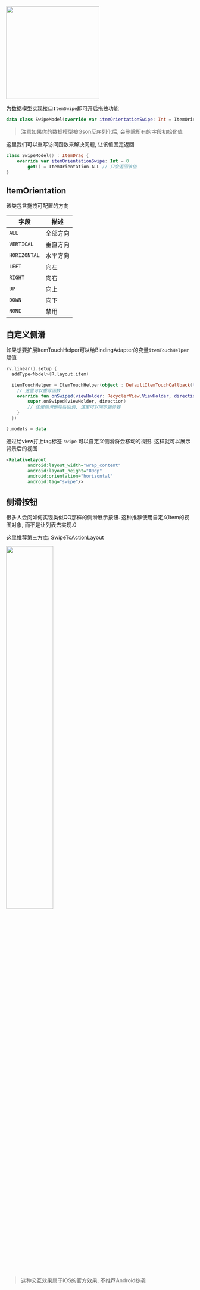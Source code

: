 <img src="https://i.imgur.com/bkqLY6b.gif" width="250"/>


为数据模型实现接口`ItemSwipe`即可开启拖拽功能

```kotlin
data class SwipeModel(override var itemOrientationSwipe: Int = ItemOrientation.ALL) : ItemSwipe
```

> 注意如果你的数据模型被Gson反序列化后, 会删除所有的字段初始化值

这里我们可以重写访问函数来解决问题, 让该值固定返回

```kotlin hl_lines="3"
class SwipeModel() : ItemDrag {
    override var itemOrientationSwipe: Int = 0
        get() = ItemOrientation.ALL // 只会返回该值
}
```

## ItemOrientation

该类包含拖拽可配置的方向

|  字段  |    描述  |
| ---- | ---- |
|   `ALL`   |   全部方向   |
|   `VERTICAL`   |   垂直方向   |
|   `HORIZONTAL`   |   水平方向   |
|   `LEFT`   |   向左   |
|   `RIGHT`   |   向右   |
|   `UP`   |   向上   |
|   `DOWN`   |   向下   |
|   `NONE`   |   禁用   |




## 自定义侧滑

如果想要扩展ItemTouchHelper可以给BindingAdapter的变量`itemTouchHelper`赋值

```kotlin
rv.linear().setup {
  addType<Model>(R.layout.item)

  itemTouchHelper = ItemTouchHelper(object : DefaultItemTouchCallback(this) {
	// 这里可以重写函数
    override fun onSwiped(viewHolder: RecyclerView.ViewHolder, direction: Int) {
        super.onSwiped(viewHolder, direction)
        // 这是侧滑删除后回调, 这里可以同步服务器
    }
  })

}.models = data
```


通过给view打上tag标签 `swipe` 可以自定义侧滑将会移动的视图. 这样就可以展示背景后的视图
```xml
<RelativeLayout
        android:layout_width="wrap_content"
        android:layout_height="80dp"
        android:orientation="horizontal"
        android:tag="swipe"/>
```

## 侧滑按钮

很多人会问如何实现类似QQ那样的侧滑展示按钮. 这种推荐使用自定义Item的视图对象, 而不是让列表去实现.0

这里推荐第三方库: [SwipeToActionLayout](https://github.com/st235/SwipeToActionLayout)

<img src="https://github.com/st235/SwipeToActionLayout/raw/master/images/showcase.gif" width="50%"/>

> 这种交互效果属于iOS的官方效果, 不推荐Android抄袭

